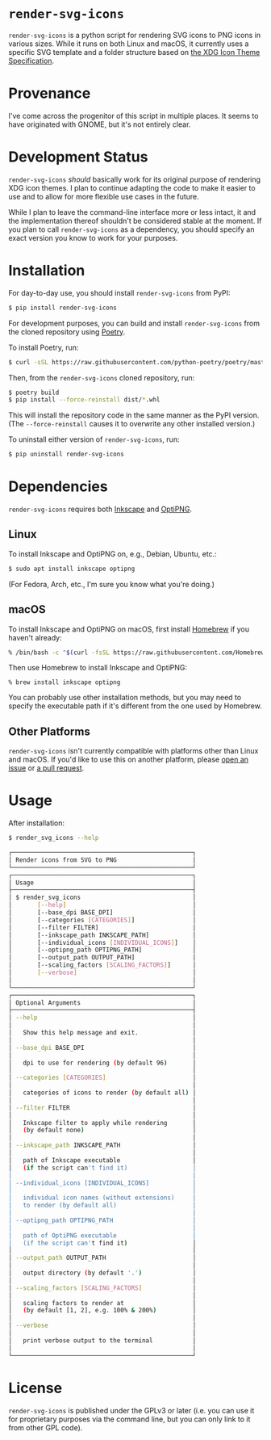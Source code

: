 # `render-svg-icons`

`render-svg-icons` is a python script for rendering SVG icons to PNG icons in various sizes. While it runs on both Linux and macOS, it currently uses a specific SVG template and a folder structure based on [the XDG Icon Theme Specification](https://specifications.freedesktop.org/icon-theme-spec/latest/).

# Provenance

I've come across the progenitor of this script in multiple places. It seems to have originated with GNOME, but it's not entirely clear.

# Development Status

`render-svg-icons` _should_ basically work for its original purpose of rendering XDG icon themes. I plan to continue adapting the code to make it easier to use and to allow for more flexible use cases in the future.

While I plan to leave the command-line interface more or less intact, it and the implementation thereof shouldn't be considered stable at the moment. If you plan to call `render-svg-icons` as a dependency, you should specify an exact version you know to work for your purposes.

# Installation

For day-to-day use, you should install `render-svg-icons` from PyPI:

```bash
$ pip install render-svg-icons
```

For development purposes, you can build and install `render-svg-icons` from the cloned repository using [Poetry](https://python-poetry.org/).

To install Poetry, run:

```bash
$ curl -sSL https://raw.githubusercontent.com/python-poetry/poetry/master/get-poetry.py | python -
```

Then, from the `render-svg-icons` cloned repository, run:

```bash
$ poetry build
$ pip install --force-reinstall dist/*.whl
```

This will install the repository code in the same manner as the PyPI version. (The `--force-reinstall` causes it to overwrite any other installed version.)

To uninstall either version of `render-svg-icons`, run:

```bash
$ pip uninstall render-svg-icons
```

# Dependencies

`render-svg-icons` requires both [Inkscape](https://inkscape.org/) and [OptiPNG](http://optipng.sourceforge.net/).

## Linux

To install Inkscape and OptiPNG on, e.g., Debian, Ubuntu, etc.:

```bash
$ sudo apt install inkscape optipng
```

(For Fedora, Arch, etc., I'm sure you know what you're doing.)

## macOS

To install Inkscape and OptiPNG on macOS, first install [Homebrew](https://brew.sh/) if you haven't already:

```bash
% /bin/bash -c "$(curl -fsSL https://raw.githubusercontent.com/Homebrew/install/HEAD/install.sh)"
```

Then use Homebrew to install Inkscape and OptiPNG:

```
% brew install inkscape optipng
```

You can probably use other installation methods, but you may need to specify the executable path if it's different from the one used by Homebrew.

## Other Platforms

`render-svg-icons` isn't currently compatible with platforms other than Linux and macOS. If you'd like to use this on another platform, please [open an issue](https://github.com/elsiehupp/render-svg-icons/issues/new) or [a pull request](https://github.com/elsiehupp/render-svg-icons/compare).

# Usage

After installation:

```bash
$ render_svg_icons --help

┌──────────────────────────────────────────────────┐
│ Render icons from SVG to PNG                     │
└──────────────────────────────────────────────────┘
┌──────────────────────────────────────────────────┐
│ Usage                                            │
├──────────────────────────────────────────────────┤
│ $ render_svg_icons                               │
│       [--help]                                   │
│       [--base_dpi BASE_DPI]                      │
│       [--categories [CATEGORIES]]                │
│       [--filter FILTER]                          │
│       [--inkscape_path INKSCAPE_PATH]            │
│       [--individual_icons [INDIVIDUAL_ICONS]]    │
│       [--optipng_path OPTIPNG_PATH]              │
│       [--output_path OUTPUT_PATH]                │
│       [--scaling_factors [SCALING_FACTORS]]      │
│       [--verbose]                                │
│                                                  │
└──────────────────────────────────────────────────┘
┌──────────────────────────────────────────────────┐
│ Optional Arguments                               │
├──────────────────────────────────────────────────┤
│ --help                                           │
│                                                  │
│   Show this help message and exit.               │
│                                                  │
│ --base_dpi BASE_DPI                              │
│                                                  │
│   dpi to use for rendering (by default 96)       │
│                                                  │
│ --categories [CATEGORIES]                        │
│                                                  │
│   categories of icons to render (by default all) │
│                                                  │
│ --filter FILTER                                  │
│                                                  │
│   Inkscape filter to apply while rendering       │
│   (by default none)                              │
│                                                  │
│ --inkscape_path INKSCAPE_PATH                    │
│                                                  │
│   path of Inkscape executable                    │
│   (if the script can't find it)                  │
│                                                  │
│ --individual_icons [INDIVIDUAL_ICONS]            │
│                                                  │
│   individual icon names (without extensions)     │
│   to render (by default all)                     │
│                                                  │
│ --optipng_path OPTIPNG_PATH                      │
│                                                  │
│   path of OptiPNG executable                     │
│   (if the script can't find it)                  │
│                                                  │
│ --output_path OUTPUT_PATH                        │
│                                                  │
│   output directory (by default '.')              │
│                                                  │
│ --scaling_factors [SCALING_FACTORS]              │
│                                                  │
│   scaling factors to render at                   │
│   (by default [1, 2], e.g. 100% & 200%)          │
│                                                  │
│ --verbose                                        │
│                                                  │
│   print verbose output to the terminal           │
│                                                  │
└──────────────────────────────────────────────────┘
```

# License

`render-svg-icons` is published under the GPLv3 or later (i.e. you can use it for proprietary purposes via the command line, but you can only link to it from other GPL code).